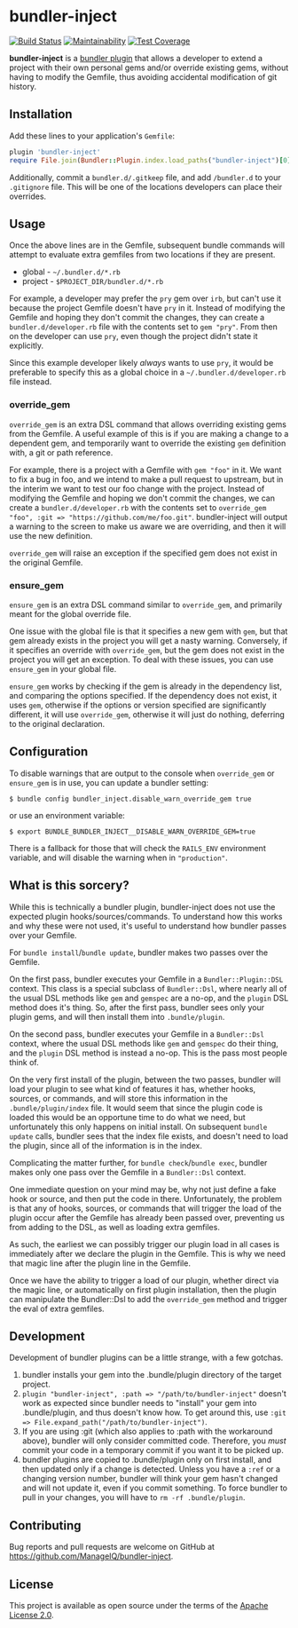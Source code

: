 # bundler-inject

[![Build Status](https://travis-ci.org/ManageIQ/bundler-inject.svg?branch=master)](https://travis-ci.org/ManageIQ/bundler-inject)
[![Maintainability](https://api.codeclimate.com/v1/badges/e4650d6dd7cbcd981057/maintainability)](https://codeclimate.com/github/ManageIQ/bundler-inject/maintainability)
[![Test Coverage](https://api.codeclimate.com/v1/badges/e4650d6dd7cbcd981057/test_coverage)](https://codeclimate.com/github/ManageIQ/bundler-inject/test_coverage)

**bundler-inject** is a [bundler plugin](https://bundler.io/guides/bundler_plugins.html)
that allows a developer to extend a project with their own personal gems and/or
override existing gems, without having to modify the Gemfile, thus avoiding
accidental modification of git history.

## Installation

Add these lines to your application's `Gemfile`:

```ruby
plugin 'bundler-inject'
require File.join(Bundler::Plugin.index.load_paths("bundler-inject")[0], "bundler-inject") rescue nil
```

Additionally, commit a `bundler.d/.gitkeep` file, and add `/bundler.d` to your
`.gitignore` file. This will be one of the locations developers can place their
overrides.

## Usage

Once the above lines are in the Gemfile, subsequent bundle commands will attempt
to evaluate extra gemfiles from two locations if they are present.

- global - `~/.bundler.d/*.rb`
- project - `$PROJECT_DIR/bundler.d/*.rb`

For example, a developer may prefer the `pry` gem over `irb`, but can't use it
because the project Gemfile doesn't have `pry` in it. Instead of modifying the
Gemfile and hoping they don't commit the changes, they can create a
`bundler.d/developer.rb` file with the contents set to `gem "pry"`. From then on
the developer can use `pry`, even though the project didn't state it explicitly.

Since this example developer likely *always* wants to use `pry`, it would be
preferable to specify this as a global choice in a `~/.bundler.d/developer.rb`
file instead.

### override_gem

`override_gem` is an extra DSL command that allows overriding existing gems from
the Gemfile. A useful example of this is if you are making a change to a
dependent gem, and temporarily want to override the existing `gem` definition
with, a git or path reference.

For example, there is a project with a Gemfile with `gem "foo"` in it. We want
to fix a bug in foo, and we intend to make a pull request to upstream, but in
the interim we want to test our foo change with the project. Instead of
modifying the Gemfile and hoping we don't commit the changes, we can create a
`bundler.d/developer.rb` with the contents set to
`override_gem "foo", :git => "https://github.com/me/foo.git"`. bundler-inject
will output a warning to the screen to make us aware we are overriding, and
then it will use the new definition.

`override_gem` will raise an exception if the specified gem does not exist in
the original Gemfile.

### ensure_gem

`ensure_gem` is an extra DSL command similar to `override_gem`, and primarily
meant for the global override file.

One issue with the global file is that it specifies a new gem with `gem`, but
that gem already exists in the project you will get a nasty warning. Conversely,
if it specifies an override with `override_gem`, but the gem does not exist in
the project you will get an exception. To deal with these issues, you can use
`ensure_gem` in your global file.

`ensure_gem` works by checking if the gem is already in the dependency list, and
comparing the options specified. If the dependency does not exist, it uses `gem`,
otherwise if the options or version specified are significantly different, it
will use `override_gem`, otherwise it will just do nothing, deferring to the
original declaration.

## Configuration

To disable warnings that are output to the console when `override_gem` or
`ensure_gem` is in use, you can update a bundler setting:

```console
$ bundle config bundler_inject.disable_warn_override_gem true
```

or use an environment variable:

```console
$ export BUNDLE_BUNDLER_INJECT__DISABLE_WARN_OVERRIDE_GEM=true
```

There is a fallback for those that will check the `RAILS_ENV` environment
variable, and will disable the warning when in `"production"`.

## What is this sorcery?

While this is technically a bundler plugin, bundler-inject does not use the
expected plugin hooks/sources/commands. To understand how this works and why
these were not used, it's useful to understand how bundler passes over your
Gemfile.

For `bundle install`/`bundle update`, bundler makes two passes over the Gemfile.

On the first pass, bundler executes your Gemfile in a `Bundler::Plugin::DSL`
context. This class is a special subclass of `Bundler::Dsl`, where nearly all of
the usual DSL methods like `gem` and `gemspec` are a no-op, and the `plugin` DSL
method does it's thing. So, after the first pass, bundler sees only your plugin
gems, and will then install them into `.bundle/plugin`.

On the second pass, bundler executes your Gemfile in a `Bundler::Dsl` context,
where the usual DSL methods like `gem` and `gemspec` do their thing, and the
`plugin` DSL method is instead a no-op. This is the pass most people think of.

On the very first install of the plugin, between the two passes, bundler will
load your plugin to see what kind of features it has, whether hooks, sources, or
commands, and will store this information in the `.bundle/plugin/index` file.
It would seem that since the plugin code is loaded this would be an opportune
time to do what we need, but unfortunately this only happens on initial install.
On subsequent `bundle update` calls, bundler sees that the index file exists,
and doesn't need to load the plugin, since all of the information is in the
index.

Complicating the matter further, for `bundle check`/`bundle exec`, bundler makes
only one pass over the Gemfile in a `Bundler::Dsl` context.

One immediate question on your mind may be, why not just define a fake hook or
source, and then put the code in there. Unfortunately, the problem is that any
of hooks, sources, or commands that will trigger the load of the plugin occur
after the Gemfile has already been passed over, preventing us from adding to the
DSL, as well as loading extra gemfiles.

As such, the earliest we can possibly trigger our plugin load in all cases is
immediately after we declare the plugin in the Gemfile. This is why we need that
magic line after the plugin line in the Gemfile.

Once we have the ability to trigger a load of our plugin, whether direct via the
magic line, or automatically on first plugin installation, then the plugin can
manipulate the Bundler::Dsl to add the `override_gem` method and trigger the
eval of extra gemfiles.

## Development

Development of bundler plugins can be a little strange, with a few gotchas.

1. bundler installs your gem into the .bundle/plugin directory of the target
   project.
2. `plugin "bundler-inject", :path => "/path/to/bundler-inject"` doesn't work
   as expected since bundler needs to "install" your gem into .bundle/plugin,
   and thus doesn't know how. To get around this, use
   `:git => File.expand_path("/path/to/bundler-inject")`.
3. If you are using :git (which also applies to :path with the workaround
   above), bundler will only consider committed code. Therefore, you *must*
   commit your code in a temporary commit if you want it to be picked up.
4. bundler plugins are copied to .bundle/plugin only on first install, and then
   updated only if a change is detected. Unless you have a `:ref` or a changing
   version number, bundler will think your gem hasn't changed and will not
   update it, even if you commit something. To force bundler to pull in your
   changes, you will have to `rm -rf .bundle/plugin`.

## Contributing

Bug reports and pull requests are welcome on GitHub at https://github.com/ManageIQ/bundler-inject.

## License

This project is available as open source under the terms of the [Apache License 2.0](http://www.apache.org/licenses/LICENSE-2.0).
